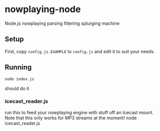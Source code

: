 nowplaying-node
===============

Node.js nowplaying parsing filtering splurging machine

## Setup

First, copy `config.js.EXAMPLE` to `config.js` and edit it to suit your needs.

## Running

`node index.js` 

should do it

### icecast_reader.js

run this to feed your nowplaying engine with stuff off an Icecast mount.  Note that this only works for MP3 streams at the moment!
     node icecast_reader.js